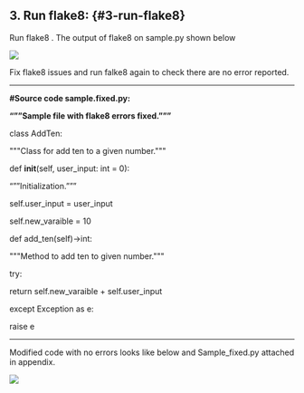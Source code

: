 ## 3\. Run flake8: {#3-run-flake8}

Run flake8 . The output of flake8 on sample.py shown below

![](media/media/image4.png)

Fix flake8 issues and run falke8 again to check there are no error reported.

*************************************************************************************

**#Source code sample.fixed.py:**

**“””Sample file with flake8 errors fixed.”””**

class AddTen:

&quot;&quot;&quot;Class for add ten to a given number.&quot;&quot;&quot;

def __init__(self, user_input: int = 0):

“””Initialization.”””

self.user_input = user_input

self.new_varaible = 10

def add_ten(self)-&gt;int:

&quot;&quot;&quot;Method to add ten to given number.&quot;&quot;&quot;

try:

return self.new_varaible + self.user_input

except Exception as e:

raise e

*************************************************************************************

Modified code with no errors looks like below and Sample_fixed.py attached in appendix.

![](media/media/image5.png)